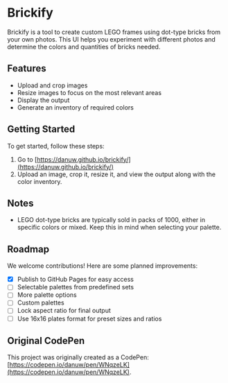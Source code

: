 # Brickify

Brickify is a tool to create custom LEGO frames using dot-type bricks from your own photos. This UI helps you experiment with different photos and determine the colors and quantities of bricks needed.

## Features

- Upload and crop images
- Resize images to focus on the most relevant areas
- Display the output
- Generate an inventory of required colors

## Getting Started

To get started, follow these steps:

1. Go to [https://danuw.github.io/brickify/](https://danuw.github.io/brickify/)
2. Upload an image, crop it, resize it, and view the output along with the color inventory.

## Notes

- LEGO dot-type bricks are typically sold in packs of 1000, either in specific colors or mixed. Keep this in mind when selecting your palette.

## Roadmap

We welcome contributions! Here are some planned improvements:

- [x] Publish to GitHub Pages for easy access
- [ ] Selectable palettes from predefined sets
- [ ] More palette options
- [ ] Custom palettes
- [ ] Lock aspect ratio for final output
- [ ] Use 16x16 plates format for preset sizes and ratios

## Original CodePen

This project was originally created as a CodePen: [https://codepen.io/danuw/pen/WNqzeLK](https://codepen.io/danuw/pen/WNqzeLK).